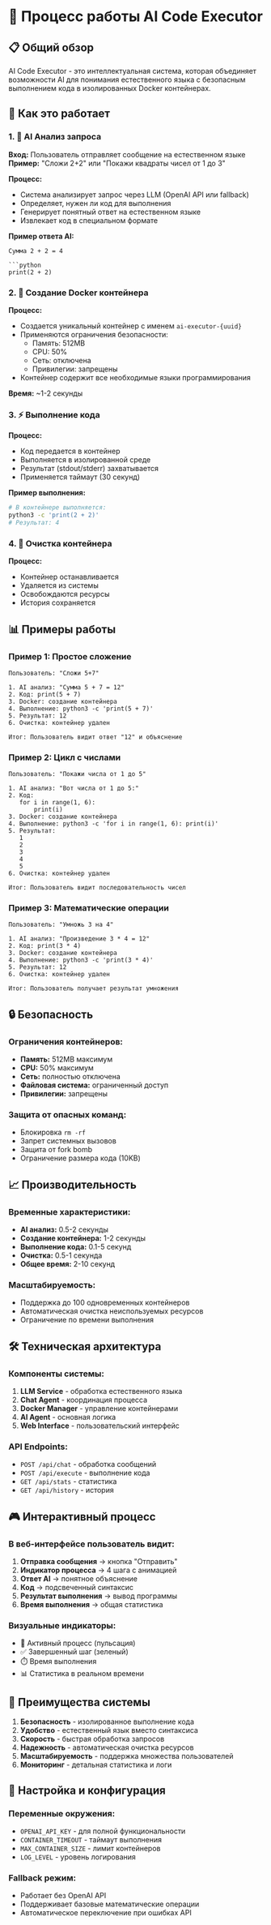 # 🔄 Процесс работы AI Code Executor

## 📋 Общий обзор

AI Code Executor - это интеллектуальная система, которая объединяет возможности AI для понимания естественного языка с безопасным выполнением кода в изолированных Docker контейнерах.

## 🎯 Как это работает

### 1. 🤖 AI Анализ запроса
**Вход:** Пользователь отправляет сообщение на естественном языке
**Пример:** "Сложи 2+2" или "Покажи квадраты чисел от 1 до 3"

**Процесс:**
- Система анализирует запрос через LLM (OpenAI API или fallback)
- Определяет, нужен ли код для выполнения
- Генерирует понятный ответ на естественном языке
- Извлекает код в специальном формате

**Пример ответа AI:**
```
Сумма 2 + 2 = 4

```python
print(2 + 2)
```

### 2. 🐳 Создание Docker контейнера
**Процесс:**
- Создается уникальный контейнер с именем `ai-executor-{uuid}`
- Применяются ограничения безопасности:
  - Память: 512MB
  - CPU: 50%
  - Сеть: отключена
  - Привилегии: запрещены
- Контейнер содержит все необходимые языки программирования

**Время:** ~1-2 секунды

### 3. ⚡ Выполнение кода
**Процесс:**
- Код передается в контейнер
- Выполняется в изолированной среде
- Результат (stdout/stderr) захватывается
- Применяется таймаут (30 секунд)

**Пример выполнения:**
```bash
# В контейнере выполняется:
python3 -c 'print(2 + 2)'
# Результат: 4
```

### 4. 🧹 Очистка контейнера
**Процесс:**
- Контейнер останавливается
- Удаляется из системы
- Освобождаются ресурсы
- История сохраняется

## 📊 Примеры работы

### Пример 1: Простое сложение
```
Пользователь: "Сложи 5+7"

1. AI анализ: "Сумма 5 + 7 = 12"
2. Код: print(5 + 7)
3. Docker: создание контейнера
4. Выполнение: python3 -c 'print(5 + 7)'
5. Результат: 12
6. Очистка: контейнер удален

Итог: Пользователь видит ответ "12" и объяснение
```

### Пример 2: Цикл с числами
```
Пользователь: "Покажи числа от 1 до 5"

1. AI анализ: "Вот числа от 1 до 5:"
2. Код: 
   for i in range(1, 6):
       print(i)
3. Docker: создание контейнера
4. Выполнение: python3 -c 'for i in range(1, 6): print(i)'
5. Результат: 
   1
   2
   3
   4
   5
6. Очистка: контейнер удален

Итог: Пользователь видит последовательность чисел
```

### Пример 3: Математические операции
```
Пользователь: "Умножь 3 на 4"

1. AI анализ: "Произведение 3 * 4 = 12"
2. Код: print(3 * 4)
3. Docker: создание контейнера
4. Выполнение: python3 -c 'print(3 * 4)'
5. Результат: 12
6. Очистка: контейнер удален

Итог: Пользователь получает результат умножения
```

## 🔒 Безопасность

### Ограничения контейнеров:
- **Память:** 512MB максимум
- **CPU:** 50% максимум
- **Сеть:** полностью отключена
- **Файловая система:** ограниченный доступ
- **Привилегии:** запрещены

### Защита от опасных команд:
- Блокировка `rm -rf`
- Запрет системных вызовов
- Защита от fork bomb
- Ограничение размера кода (10KB)

## 📈 Производительность

### Временные характеристики:
- **AI анализ:** 0.5-2 секунды
- **Создание контейнера:** 1-2 секунды
- **Выполнение кода:** 0.1-5 секунд
- **Очистка:** 0.5-1 секунда
- **Общее время:** 2-10 секунд

### Масштабируемость:
- Поддержка до 100 одновременных контейнеров
- Автоматическая очистка неиспользуемых ресурсов
- Ограничение по времени выполнения

## 🛠️ Техническая архитектура

### Компоненты системы:
1. **LLM Service** - обработка естественного языка
2. **Chat Agent** - координация процесса
3. **Docker Manager** - управление контейнерами
4. **AI Agent** - основная логика
5. **Web Interface** - пользовательский интерфейс

### API Endpoints:
- `POST /api/chat` - обработка сообщений
- `POST /api/execute` - выполнение кода
- `GET /api/stats` - статистика
- `GET /api/history` - история

## 🎮 Интерактивный процесс

### В веб-интерфейсе пользователь видит:
1. **Отправка сообщения** → кнопка "Отправить"
2. **Индикатор процесса** → 4 шага с анимацией
3. **Ответ AI** → понятное объяснение
4. **Код** → подсвеченный синтаксис
5. **Результат выполнения** → вывод программы
6. **Время выполнения** → общая статистика

### Визуальные индикаторы:
- 🔄 Активный процесс (пульсация)
- ✅ Завершенный шаг (зеленый)
- ⏱️ Время выполнения
- 📊 Статистика в реальном времени

## 🚀 Преимущества системы

1. **Безопасность** - изолированное выполнение кода
2. **Удобство** - естественный язык вместо синтаксиса
3. **Скорость** - быстрая обработка запросов
4. **Надежность** - автоматическая очистка ресурсов
5. **Масштабируемость** - поддержка множества пользователей
6. **Мониторинг** - детальная статистика и логи

## 🔧 Настройка и конфигурация

### Переменные окружения:
- `OPENAI_API_KEY` - для полной функциональности
- `CONTAINER_TIMEOUT` - таймаут выполнения
- `MAX_CONTAINER_SIZE` - лимит контейнеров
- `LOG_LEVEL` - уровень логирования

### Fallback режим:
- Работает без OpenAI API
- Поддерживает базовые математические операции
- Автоматическое переключение при ошибках API
